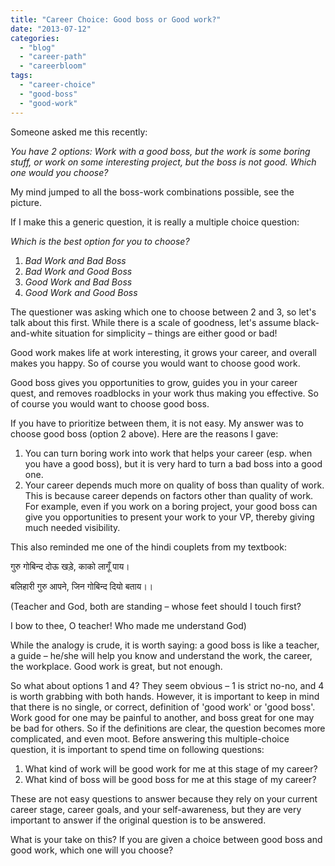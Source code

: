 ```yaml
---
title: "Career Choice: Good boss or Good work?"
date: "2013-07-12"
categories: 
  - "blog"
  - "career-path"
  - "careerbloom"
tags: 
  - "career-choice"
  - "good-boss"
  - "good-work"
---
```


Someone asked me this recently:

_You have 2 options: Work with a good boss, but the work is some boring stuff, or work on some interesting project, but the boss is not good. Which one would you choose?_

My mind jumped to all the boss-work combinations possible, see the picture.

If I make this a generic question, it is really a multiple choice question:

_Which is the best option for you to choose?_

1. _Bad Work and Bad Boss_
2. _Bad Work and Good Boss_
3. _Good Work and Bad Boss_
4. _Good Work and Good Boss_

The questioner was asking which one to choose between 2 and 3, so let's talk about this first. While there is a scale of goodness, let's assume black-and-white situation for simplicity – things are either good or bad!

Good work makes life at work interesting, it grows your career, and overall makes you happy. So of course you would want to choose good work.

Good boss gives you opportunities to grow, guides you in your career quest, and removes roadblocks in your work thus making you effective. So of course you would want to choose good boss.

If you have to prioritize between them, it is not easy. My answer was to choose good boss (option 2 above). Here are the reasons I gave:

1. You can turn boring work into work that helps your career (esp. when you have a good boss), but it is very hard to turn a bad boss into a good one.
2. Your career depends much more on quality of boss than quality of work. This is because career depends on factors other than quality of work. For example, even if you work on a boring project, your good boss can give you opportunities to present your work to your VP, thereby giving much needed visibility.

This also reminded me one of the hindi couplets from my textbook:

गुरु गोबिन्द दोऊ खड़े, काको लागूँ पाय।

बलिहारी गुरु आपने, जिन गोबिन्द दियो बताय।।

(Teacher and God, both are standing – whose feet should I touch first?

I bow to thee, O teacher! Who made me understand God)

While the analogy is crude, it is worth saying: a good boss is like a teacher, a guide – he/she will help you know and understand the work, the career, the workplace. Good work is great, but not enough.

So what about options 1 and 4? They seem obvious – 1 is strict no-no, and 4 is worth grabbing with both hands. However, it is important to keep in mind that there is no single, or correct, definition of 'good work' or 'good boss'. Work good for one may be painful to another, and boss great for one may be bad for others. So if the definitions are clear, the question becomes more complicated, and even moot. Before answering this multiple-choice question, it is important to spend time on following questions:

1. What kind of work will be good work for me at this stage of my career?
2. What kind of boss will be good boss for me at this stage of my career?

These are not easy questions to answer because they rely on your current career stage, career goals, and your self-awareness, but they are very important to answer if the original question is to be answered.

What is your take on this? If you are given a choice between good boss and good work, which one will you choose?
